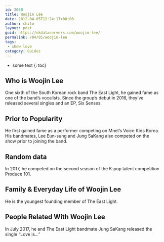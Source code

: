 ```yaml
---
id: 2060
title: Woojin Lee
date: 2012-04-05T12:24:17+00:00
author: chito
layout: post
guid: https://ukdataservers.com/woojin-lee/
permalink: /04/05/woojin-lee
tags:
 - show love
category: Guides
---
```


* some text
{: toc}
          
          
## Who is  Woojin Lee
                  
                  
                  
One sixth of the South Korean rock band The East Light, he gained fame as one of the band&#8217;s vocalists. Since the group&#8217;s debut in 2016, they&#8217;ve released several singles and an EP, Six Senses. 
                  
                
                
                
## Prior to Popularity 
                  
                  
                  
He first gained fame as a performer competing on Mnet&#8217;s Voice Kids Korea. His bandmates, Lee Eun-sung and Jung SaKang also competed on the show prior to joining the band. 
                  
                
                
                
## Random data 
                  
                  
                  
In 2017, he competed on the second season of the K-pop talent competition Produce 101. 
                  
                
                
                
## Family & Everyday Life of Woojin Lee
                  
                  
                  
He is the youngest founding member of The East Light. 
                  
                
                
                
## People Related With  Woojin Lee
                  
                  
                  
In July 2017, he and The East Light bandmate Jung SaKang released the single &#8220;Love is&#8230;&#8221; 
                  
                
              
            
          
          
          
    
    
  
